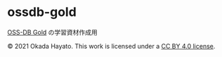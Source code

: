 # ossdb-gold

[OSS-DB Gold](https://oss-db.jp/outline/gold) の学習資材作成用


© 2021 Okada Hayato. This work is licensed under a [CC BY 4.0 license](https://creativecommons.org/licenses/by/4.0/).
